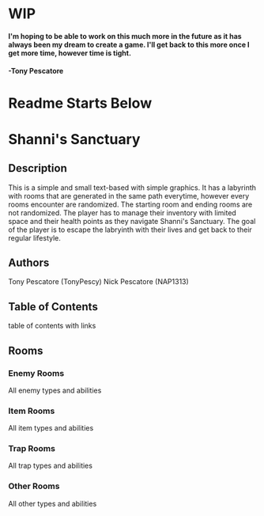# WIP
#### I'm hoping to be able to work on this much more in the future as it has always been my dream to create a game.  I'll get back to this more once I get more time, however time is tight.
#### -Tony Pescatore

# Readme Starts Below

# Shanni's Sanctuary
## Description
This is a simple and small text-based with simple graphics.  It has a labyrinth with rooms that are generated in the same path everytime, however every rooms encounter are randomized.  The starting room and ending rooms are not randomized.  The player has to manage their inventory with limited space and their health points as they navigate Shanni's Sanctuary.  The goal of the player is to escape the labryinth with their lives and get back to their regular lifestyle.
## Authors
Tony Pescatore (TonyPescy)
Nick Pescatore (NAP1313)
## Table of Contents
table of contents with links

## Rooms
### Enemy Rooms
All enemy types and abilities
### Item Rooms
All item types and abilities
### Trap Rooms
All trap types and abilities
### Other Rooms
All other types and abilities

## 